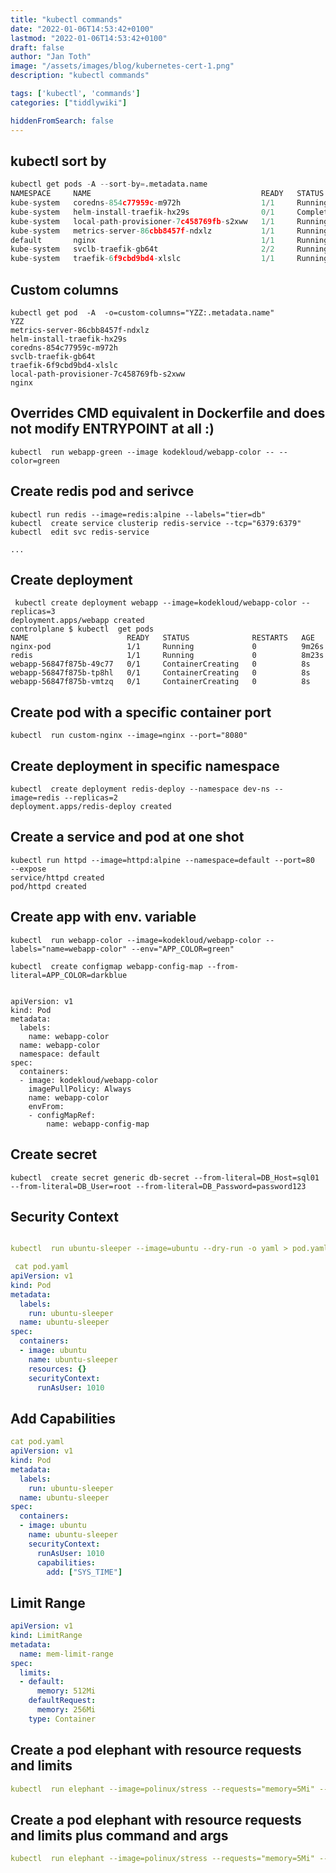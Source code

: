 ```yaml
---
title: "kubectl commands"
date: "2022-01-06T14:53:42+0100"
lastmod: "2022-01-06T14:53:42+0100"
draft: false
author: "Jan Toth"
image: "/assets/images/blog/kubernetes-cert-1.png"
description: "kubectl commands"

tags: ['kubectl', 'commands']
categories: ["tiddlywiki"]

hiddenFromSearch: false
---
```


##  kubectl sort by

```python
kubectl get pods -A --sort-by=.metadata.name
NAMESPACE     NAME                                      READY   STATUS      RESTARTS   AGE
kube-system   coredns-854c77959c-m972h                  1/1     Running     0          5h38m
kube-system   helm-install-traefik-hx29s                0/1     Completed   0          5h38m
kube-system   local-path-provisioner-7c458769fb-s2xww   1/1     Running     3          5h38m
kube-system   metrics-server-86cbb8457f-ndxlz           1/1     Running     0          5h38m
default       nginx                                     1/1     Running     0          3m11s
kube-system   svclb-traefik-gb64t                       2/2     Running     0          5h38m
kube-system   traefik-6f9cbd9bd4-xlslc                  1/1     Running     0          5h38m
```

##  Custom columns

```
kubectl get pod  -A  -o=custom-columns="YZZ:.metadata.name"
YZZ
metrics-server-86cbb8457f-ndxlz
helm-install-traefik-hx29s
coredns-854c77959c-m972h
svclb-traefik-gb64t
traefik-6f9cbd9bd4-xlslc
local-path-provisioner-7c458769fb-s2xww
nginx

```

##  Overrides CMD equivalent in Dockerfile and does not modify ENTRYPOINT at all :)

```
kubectl  run webapp-green --image kodekloud/webapp-color -- --color=green
```

##  Create redis pod and serivce

```
kubectl run redis --image=redis:alpine --labels="tier=db"
kubectl  create service clusterip redis-service --tcp="6379:6379"
kubectl  edit svc redis-service

...

```

##  Create deployment

```
 kubectl create deployment webapp --image=kodekloud/webapp-color --replicas=3
deployment.apps/webapp created
controlplane $ kubectl  get pods
NAME                      READY   STATUS              RESTARTS   AGE
nginx-pod                 1/1     Running             0          9m26s
redis                     1/1     Running             0          8m23s
webapp-56847f875b-49c77   0/1     ContainerCreating   0          8s
webapp-56847f875b-tp8hl   0/1     ContainerCreating   0          8s
webapp-56847f875b-vmtzq   0/1     ContainerCreating   0          8s
```

##  Create pod with a specific container port

```
kubectl  run custom-nginx --image=nginx --port="8080"
```
##  Create deployment in specific namespace

```
kubectl  create deployment redis-deploy --namespace dev-ns --image=redis --replicas=2
deployment.apps/redis-deploy created
```

##  Create a service and pod at one shot

```
kubectl run httpd --image=httpd:alpine --namespace=default --port=80  --expose
service/httpd created
pod/httpd created
```


##  Create app with env. variable

```
kubectl  run webapp-color --image=kodekloud/webapp-color --labels="name=webapp-color" --env="APP_COLOR=green"

kubectl  create configmap webapp-config-map --from-literal=APP_COLOR=darkblue


apiVersion: v1
kind: Pod
metadata:
  labels:
    name: webapp-color
  name: webapp-color
  namespace: default
spec:
  containers:
  - image: kodekloud/webapp-color
    imagePullPolicy: Always
    name: webapp-color
    envFrom:
    - configMapRef:
        name: webapp-config-map
```

##  Create secret

```
kubectl  create secret generic db-secret --from-literal=DB_Host=sql01 --from-literal=DB_User=root --from-literal=DB_Password=password123

```

##  Security Context

```yaml

kubectl  run ubuntu-sleeper --image=ubuntu --dry-run -o yaml > pod.yaml

 cat pod.yaml
apiVersion: v1
kind: Pod
metadata:
  labels:
    run: ubuntu-sleeper
  name: ubuntu-sleeper
spec:
  containers:
  - image: ubuntu
    name: ubuntu-sleeper
    resources: {}
    securityContext:
      runAsUser: 1010
```

##  Add Capabilities

```yaml
cat pod.yaml
apiVersion: v1
kind: Pod
metadata:
  labels:
    run: ubuntu-sleeper
  name: ubuntu-sleeper
spec:
  containers:
  - image: ubuntu
    name: ubuntu-sleeper
    securityContext:
      runAsUser: 1010
      capabilities:
        add: ["SYS_TIME"]
```

##  Limit Range

```yaml
apiVersion: v1
kind: LimitRange
metadata:
  name: mem-limit-range
spec:
  limits:
  - default:
      memory: 512Mi
    defaultRequest:
      memory: 256Mi
    type: Container
```

##  Create a pod elephant with resource requests and limits

```yaml
kubectl  run elephant --image=polinux/stress --requests="memory=5Mi" --limits="memory=20Mi"
```
##  Create a pod elephant with resource requests and limits plus command and args

```yaml
kubectl  run elephant --image=polinux/stress --requests="memory=5Mi" --limits="memory=20Mi" --command -- stress  --vm 1 --vm-bytes 15M --vm-hang 1
```
